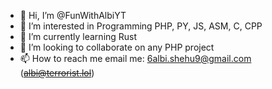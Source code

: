 - 👋 Hi, I’m @FunWithAlbiYT
- 👀 I’m interested in Programming PHP, PY, JS, ASM, C, CPP
- 🌱 I’m currently learning Rust
- 💞️ I’m looking to collaborate on any PHP project
- 📫 How to reach me email me: 6albi.shehu9@gmail.com (~~albi@terrorist.lol~~)
